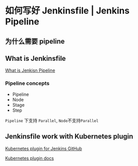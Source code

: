 # 如何写好 Jenkinsfile | Jenkins Pipeline

## 为什么需要 pipeline

## What is Jenkinsfile

[What is Jenkisn Pipeline](https://www.jenkins.io/doc/book/pipeline/#overview)


### Pipeline concepts

* Pipeline
* Node
* Stage
* Step

`Pipeline` 下支持 `Parallel`, `Node`不支持`Parallel`

## Jenkinsfile work with Kubernetes plugin

[Kubernetes plugin for Jenkins GitHub](https://github.com/jenkinsci/kubernetes-plugin/blob/master/README.md)

[Kubernetes plugin docs](https://www.jenkins.io/doc/pipeline/steps/kubernetes/#kubernetes-plugin)